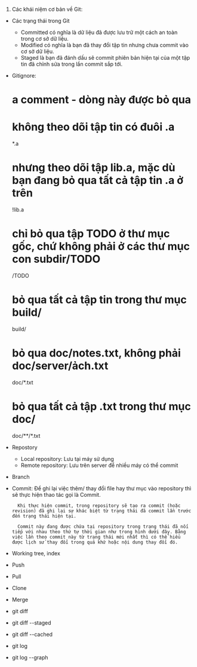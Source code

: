 1. Các khái niệm cơ bản về Git:

- Các trạng thái trong Git
	+ Committed có nghĩa là dữ liệu đã được lưu trữ một cách an toàn trong cơ sở dữ liệu. 
	+  Modified có nghĩa là bạn đã thay đổi tập tin nhưng chưa commit vào cơ sở dữ liệu.
	+ Staged là bạn đã đánh dấu sẽ commit phiên bản hiện tại của một tập tin đã chỉnh sửa trong lần commit sắp tới.
- Gitignore:
	# a comment - dòng này được bỏ qua
	# không theo dõi tập tin có đuôi .a 
	*.a
	# nhưng theo dõi tập lib.a, mặc dù bạn đang bỏ qua tất cả tập tin .a ở trên
	!lib.a
	# chỉ bỏ qua tập TODO ở thư mục gốc, chứ không phải ở các thư mục con subdir/TODO
	/TODO
	# bỏ qua tất cả tập tin trong thư mục build/
	build/
	# bỏ qua doc/notes.txt, không phải doc/server/ảch.txt
	doc/*.txt
	# bỏ qua tất cả tập .txt trong thư mục doc/
	doc/**/*.txt
- Repostory
	+ Local repository: Lưu tại máy sử dụng
	+ Remote repository: Lưu trên server để nhiều máy có thể commit
- Branch
- Commit: 
		Để ghi lại việc thêm/ thay đổi file hay thư mục vào repository thì sẽ thực hiện thao tác gọi là Commit.

		Khi thực hiện commit, trong repository sẽ tạo ra commit (hoặc revision) đã ghi lại sự khác biệt từ trạng thái đã commit lần trước đến trạng thái hiện tại.

		Commit này đang được chứa tại repository trong trạng thái đã nối tiếp với nhau theo thứ tự thời gian như trong hình dưới đây. Bằng việc lần theo commit này từ trạng thái mới nhất thì có thể hiểu được lịch sử thay đổi trong quá khứ hoặc nội dung thay đổi đó.
- Working tree, index
- Push
- Pull
- Clone
- Merge
- git diff
- git diff --staged 
- git diff --cached
- git log
- git log --graph